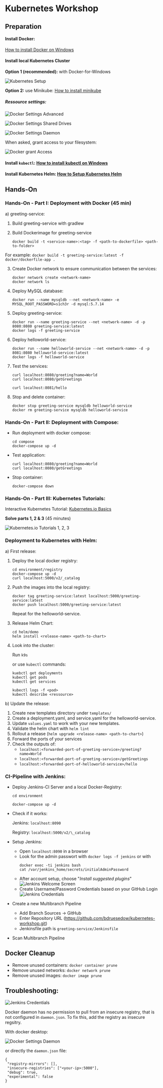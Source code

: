 # Kubernetes Workshop



## Preparation


#### Install Docker:

[How to install Docker on Windows](https://www.docker.com/products/docker-desktop)
#### Install local Kubernetes Cluster



**Option 1 (recommended):** with Docker-for-Windows

![Kubernetes Setup](https://raw.githubusercontent.com/bdruesedow/kubernetes-workshop/master/lecture/images/kubernetes.PNG)

**Option 2:** use Minikube: [How to install minikube](https://kubernetes.io/docs/tasks/tools/install-minikube/)

##### Ressource settings:

![Docker Settings Advanced](https://raw.githubusercontent.com/bdruesedow/kubernetes-workshop/master/lecture/images/ressources.PNG)

![Docker Settings Shared Drives](https://raw.githubusercontent.com/bdruesedow/kubernetes-workshop/master/lecture/images/drives.PNG)

![Docker Settings Daemon](https://raw.githubusercontent.com/bdruesedow/kubernetes-workshop/master/lecture/images/daemon.PNG)

When asked, grant access to your filesystem:

![Docker grant Access](https://raw.githubusercontent.com/bdruesedow/kubernetes-workshop/master/lecture/images/access.PNG)


#### Install `kubectl`: [How to install kubectl on Windows](https://kubernetes.io/de/docs/tasks/tools/install-kubectl/#installation-auf-windows-mit-chocolatey-oder-scoop)

#### Install Kubernetes Helm: [How to Setup Kubernetes Helm](https://helm.sh/docs/intro/install/)

## Hands-On

### Hands-On - Part I: Deployment with Docker (45 min)

a) greeting-service:

1. Build greeting-service with gradlew
2. Build Dockerimage for greeting-service

    ```
    docker build -t <service-name>:<tag> -f <path-to-dockerfile> <path-to-folder>
    ```
For example:
    ```
    docker build -t greeting-service:latest -f docker/dockerfile-app .
    ```

3. Create Docker network to ensure communication between the services:

    ```
    docker network create <network-name>
    docker network ls
    ```

4. Deploy MySQL database:

    ```
    docker run --name mysqldb --net <network-name> -e MYSQL_ROOT_PASSWORD=s1ch3r -d mysql:5.7.14
    ```

5. Deploy greeting-service:

    ```
    docker run --name greeting-service --net <network-name> -d -p 8080:8080 greeting-service:latest
    docker logs -f greeting-service
    ```

7. Deploy helloworld-service:

    ```
    docker run --name helloworld-service --net <network-name> -d -p 8081:8080 helloworld-service:latest
    docker logs -f helloworld-service
    ```

8. Test the services:

    ```
    curl localhost:8080/greeting?name=World
    curl localhost:8080/getGreetings

    curl localhost:8081/hello
    ```

8. Stop and delete container:

    ```
    docker stop greeting-service mysqldb helloworld-service
    docker rm greeting-service mysqldb helloworld-service
    ```

### Hands-On - Part II: Deployment with Compose:

* Run deployment with docker compose:

    ```
    cd compose
    docker-compose up -d
    ```

* Test application:

    ```
    curl localhost:8080/greeting?name=World
    curl localhost:8080/getGreetings
    ```

* Stop container:

    ```
    docker-compose down
    ```

### Hands-On - Part III: Kubernetes Tutorials:

Interactive Kubernetes Tutorial: [Kubernetes.io Basics](https://kubernetes.io/de/docs/tutorials/kubernetes-basics/)

**Solve parts 1, 2 & 3**  (45 minutes)

![Kubernetes.io Tutorials 1, 2, 3](https://raw.githubusercontent.com/bdruesedow/kubernetes-workshop/master/lecture/images/k8s_tutorial.PNG)


### Deployment to Kubernetes with Helm:

a) First release:

1. Deploy the local docker registry:

    ```
    cd environment/registry
    docker-compose up -d
    curl localhost:5000/v2/_catalog
    ```

2. Push the images into the local registry:

    ```
    docker tag greeting-service:latest localhost:5000/greeting-service:latest
    docker push localhost:5000/greeting-service:latest
    ```

    Repeat for the helloworld-service.

3. Release Helm Chart:

    ```
    cd helm/demo
    helm install <release-name> <path-to-chart>
    ```

4. Look into the cluster:

    Run `k9s`

    or use `kubectl` commands:

    ```
    kuebctl get deployments
    kubectl get pods
    kubectl get services

    kubectl logs -f <pod>
    kubectl describe <ressource>
    ```


b) Update the release:

1. Create new templates directory under `templates/`
2. Create a deployment.yaml, and service.yaml for the helloworld-service.
3. Update `values.yaml` to work with your new templates.
4. Validate the helm chart with `helm lint`
5. Rollout a release (`helm upgrade <release-name> <path-to-chart>`)
6. Forward the ports of your services
7. Check the outputs of:
    * `localhost:<forwarded-port-of-greeting-service>/greeting?name=World`
    * `localhost:<forwarded-port-of-greeting-service>/getGreetings`
    * `localhost:<forwarded-port-of-helloworld-service>/hello`


### CI-Pipeline with Jenkins:

* Deploy Jenkins-CI Server and a local Docker-Registry:

    ```
    cd environment
    ```

    ```
    docker-compose up -d
    ```

* Check if it works:

    Jenkins: `localhost:8090`

    Registry: `localhost:5000/v2/\_catalog`

* Setup Jenkins:
    * Open `localhost:8090` in a browser
    * Look for the admin passwort with `docker logs -f jenkins` or with
        ```
        docker exec -ti jenkins bash
        cat /var/jenkins_home/secrets/initialAdminPassword
        ```
    * After account setup, choose "*Install suggested plugins*"
    ![Jenkins Welcome Screen](https://raw.githubusercontent.com/bdruesedow/kubernetes-workshop/master/lecture/images/jenkins.PNG)
    * Create Username/Password Credentials based on your GitHub Login
    ![Jenkins Credentials](https://raw.githubusercontent.com/bdruesedow/kubernetes-workshop/master/lecture/images/jenkins_credentials.PNG)

* Create a new Multibranch Pipeline
    * Add Branch Sources -> GitHub
    * Enter Repository URL (https://github.com/bdruesedow/kubernetes-workshop.git)
    * Jenkinsfile path is `greeting-service/Jenkinsfile`
* Scan Multibranch Pipeline

## Docker Cleanup

* Remove unused containers: `docker container prune`
* Remove unused networks: `docker network prune`
* Remove unused images: `docker image prune`

## Troubleshooting:

![Jenkins Credentials](https://raw.githubusercontent.com/bdruesedow/kubernetes-workshop/master/lecture/images/registry_error.PNG)

Docker daemon has no permission to pull from an insecure registry, that is not configured in `daemon.json`. To fix this, add the registry as insecure regsitry.

With docker desktop:

![Docker Settings Daemon](https://raw.githubusercontent.com/bdruesedow/kubernetes-workshop/master/lecture/images/daemon.PNG)

or directly the `daemon.json` file:

```               
{                                           
 "registry-mirrors": [],                   
 "insecure-registries": ["<your-ip>:5000"],
 "debug": true,                            
 "experimental": false                     
}                                           
```
